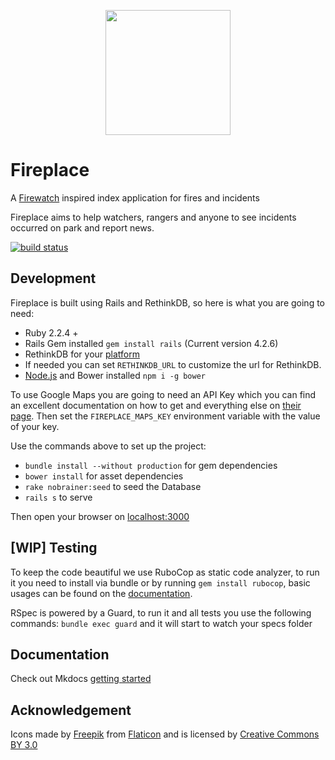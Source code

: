 <p align="center">
<img src="http://image0.flaticon.com/icons/svg/123/123452.svg" height="200"/>
</p>

# Fireplace
A [Firewatch](http://www.firewatchgame.com) inspired index application for fires and  incidents

Fireplace aims to help watchers, rangers and anyone to see incidents occurred on park and report news.

[![build status](https://gitlab.com/joaoevangelista/fireplace/badges/master/build.svg)](https://gitlab.com/joaoevangelista/fireplace/commits/master)

Development
---

Fireplace is built using Rails and RethinkDB, so here is what you are going to need:

- Ruby 2.2.4 +
- Rails Gem installed `gem install rails` (Current version 4.2.6)
- RethinkDB for your [platform](https://rethinkdb.com/docs/install/)
- If needed you can set `RETHINKDB_URL` to customize the url for RethinkDB.
- [Node.js](https://nodejs.org/en/download/) and Bower installed `npm i -g bower`

To use Google Maps you are going to need an API Key which you can find an excellent documentation on how to get and everything else on [their page](https://developers.google.com/maps/documentation/javascript/). Then set the `FIREPLACE_MAPS_KEY` environment variable with the value of your key.

Use the commands above to set up the project:
- `bundle install --without production` for gem dependencies
- `bower install` for asset dependencies
- `rake nobrainer:seed` to seed the Database
- `rails s` to serve

Then open your browser on [localhost:3000](localhost:3000)

[WIP] Testing
----

To keep the code beautiful we use RuboCop as static code analyzer, to run it you need to install via bundle or by running `gem install rubocop`, basic usages can be found on the [documentation](http://rubocop.readthedocs.io/en/latest/basic_usage/).

RSpec is powered by a Guard, to run it and all tests you use the following commands: `bundle exec guard` and it will start to watch your specs folder

Documentation
----

Check out Mkdocs [getting started](http://www.mkdocs.org/#getting-started)


Acknowledgement
-------------

Icons made by [Freepik](http://www.freepik.com) from [Flaticon](http://www.flaticon.com) and is licensed by [Creative Commons BY 3.0](http://creativecommons.org/licenses/by/3.0/)
